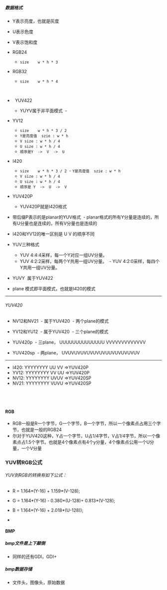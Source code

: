 ##### 数据格式

- Y表示亮度，也就是灰度
- U表示色度
- V表示饱和度

- RGB24
  - `size    w * h * 3`
  
- RGB32
  - `size    w * h * 4`
  
  
-   YUV422
  - YUYV属于非平面模式
  -
   
  
- YV12
  - `size    w * h * 3 / 2`
  - `Y是亮度值  szie : w * h`
  - `V size : w * h / 4`
  - `U size : w * h / 4`
  - `顺序是Y  ->  V  ->  U`
  
- I420
  - `size    w * h * 3 / 2`
  - `Y是亮度值  szie : w * h`
  - `V size : w * h / 4`
  - `U size : w * h / 4`
  - `顺序是 Y  ->  U  ->  V`

- YUV420P
  - YUV420P就是I420格式


- 带后缀P表示的是planar的YUV格式
  - planar格式的所有Y分量是连续的，所有U分量也是连续的，所有V分量也是连续的
   
- I420和YV12的唯一区别是  U  V  的顺序不同

- YUV三种格式
  - YUV 4:4:4采样，每一个Y对应一组UV分量。
  - YUV 4:2:2采样，每两个Y共用一组UV分量。 
  - YUV 4:2:0采样，每四个Y共用一组UV分量。 

- YUVY  属于YUV422
 
 
 - plane 模式即平面模式，也就是I420的模式
 
----------------------------
 
 ###### YUV420
 
 - NV12和NV21
  - 属于YUV420
  - 两个plane的模式
  
- YV12和YU12
  - 属于YUV420
  - 三个plane的模式
  
  
  
- YUV420p
  - 三plane， UUUUUUUUUUUUUU VVVVVVVVVVVVV

- YUV420sp
  - 两plane， UVUVUVUVUVUVUVUUVUVUVUVUV

--------------------------------------------

- I420: YYYYYYYY UU VV =>YUV420P
- YV12: YYYYYYYY VV UU =>YUV420P
- NV12: YYYYYYYY UVUV =>YUV420SP
- NV21: YYYYYYYY VUVU =>YUV420SP

  
  
-----------------------------------------------
#### RGB
- RGB一般是R一个字节，G一个字节，B一个字节，所以一个像素点占用三个字节，也就是一般的RGB24
- 尔对于YUV420这种，Y占一个字节，U占1/4字节，V占1/4字节，所以一个像素点占1.5个字节。也就是4个像素点有4个y分量，4个像素点公用一个U分量，一个V分量


### YUV转RGB公式
###### YUV到RGB的转换有如下公式： 
- R = 1.164*(Y-16) + 1.159*(V-128); 
- G = 1.164*(Y-16) - 0.380*(U-128)+ 0.813*(V-128); 
- B = 1.164*(Y-16) + 2.018*(U-128)); 

- 
 
#### BMP
##### bmp文件是上下颠倒
- 同样的还有GDI，GDI+

##### bmp数据存储
- 文件头，图像头，原始数据


